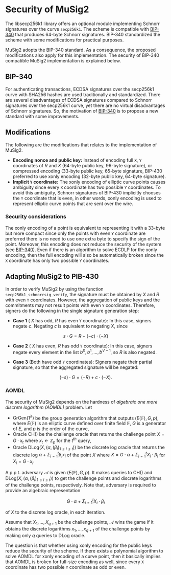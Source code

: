 # Security of MuSig2
The libsecp256k1 library offers an optional module implementing Schnorr signatures over the curve `secp256k1`.
The scheme is compatible with [BIP-340](https://github.com/bitcoin/bips/blob/master/bip-0340.mediawiki) that produces 64-byte Schnorr signatures.
BIP-340 standardized the scheme with some modifications for practical purposes.

MuSig2 adopts the BIP-340 standard. As a consequence, the proposed modifications also apply for this implementation.
The security of BIP-340 compatible MuSig2 implementation is explained below.

## BIP-340
For authenticating transactions, ECDSA signatures over the secp256k1 curve with SHA256 hashes are used traditionally
and standardized.
There are several disadvantages of ECDSA signatures compared to Schnorr signatures over the secp256k1 curve, yet 
there are no virtual disadvantages of Schnorr signatures.
So, the motivation of [BIP-340](https://github.com/bitcoin/bips/blob/master/bip-0340.mediawiki) is to propose a new 
standard with some improvements.

## Modifications
The following are the modifications that relates to the implementation of MuSig2.
- **Encoding nonce and public key:** Instead of encoding full `X`, `Y` coordinates of $R$ and $X$ (64-byte public
  key, 96-byte signature), or compressed
  encoding (33-byte public key, 65-byte signature, BIP-430 preferred to use xonly encoding (32-byte public key,
  64-byte signature).
- **Implicit `Y` coordinate:** The xonly encoding of elliptic curve points causes ambiguity since every `X` coordinate has two possible `Y` coordinates.
  To avoid this ambiguity, Schnorr signatures of BIP-430 implicitly chooses the `Y` coordinate that is even, in
  other words, xonly encoding is used to represent elliptic curve points that are sent over the wire.
### Security considerations
The xonly encoding of a point is equivalent to representing it with a 33-byte but more compact since only the points with even `Y` coordinate are preferred there is no need to use one extra byte to specify the sign of the point.
Moreover, this encoding does not reduce the security of the system (see [BIP-340](https://github.com/bitcoin/bips/blob/master/bip-0340.mediawiki#:~:text=Despite%20halving%20the,8%5D.)).
Even if there is an algorithm to solve ECDLP for the xonly encoding, then the full encoding will also be
automatically broken since the `X` coordinate has only two possible `Y` coordinates.


## Adapting MuSig2 to PIB-430
In order to verify MuSig2 by using the function `secp256k1_schnorrsig_verify`, the signature must be obtained by $X$ and $R$ with even `Y` coordinates.
However, the aggregation of public keys and the commitments may not result points with even `Y` coordinates.
Therefore, signers do the following in the single signature generation step:

- **Case 1** ( $X$ has odd, $R$ has even `Y` coordinate): In this case, signers negate $c$.
  Negating $c$ is equivalent to negating $X$, since

$$ s \cdot G = R + (-c) \cdot (-X) $$

- **Case 2** ( $X$ has even, $R$ has odd `Y` coordinate): In this case,
  signers negate every element in the list $b^0, b^1, \ldots, b^{V-1}$, so $R$ is also negated.

- **Case 3** (Both have odd `Y` coordinates): Signers negate their partial signature, so that the aggregated signature will be negated:

$$ (-s) \cdot G = (-R) + c \cdot (-X). $$

### AOMDL
The security of MuSig2 depends on the hardness of *algebraic one more discrete logarithm (AOMDL)* problem. 
Let
* $\mathsf{GrGen}(1^\lambda)$ be the group generation algorithm that outputs $(E(\mathbb{F}), G, p)$, where $E(\mathbb{F})$ is an elliptic curve defined over finite field $\mathbb{F}$, $G$ is a generator of $E$, and $p$ is the order of the curve,
* Oracle $\mathsf{CH}()$ be the challenge oracle that returns the challenge point $X = G \cdot x_t$ where $x_t \leftarrow \mathbb{Z}_p$ for the $t^{th}$ query,
* Oracle $\mathsf{DLog}(X, (\alpha, (\beta_i)_{1 \leq i \leq t}))$ be the discrete log oracle that returns the discrete log $\alpha + \Sigma_{i=1}^t \beta_i x_i$ of the point $X$ where $X = G \cdot \alpha + \Sigma_{i=1}^t X_i \cdot \beta_i$ for $X_i = G \cdot x_i$.


A p.p.t. adversary $\mathcal{A}$ is given $(E(\mathbb{F}), G, p)$. It makes queries to $\mathsf{CH}()$ and $\mathsf{DLog}(X, (\alpha, (\beta_i)_{1 \leq i \leq t}))$ to get the challenge points and discrete logarithms of the challenge points, respectively. Note that, adversary is required to provide an algebraic representation

$$G \cdot \alpha + \Sigma_{i=1}^t X_i \cdot \beta_i$$

of $X$ to the discrete log oracle, in each iteration.

Assume that $X_1, \ldots, X_{q+1}$ be the challenge points, $\mathcal{A}$ wins the game if it obtains the discrete logarithms $x_1, \ldots, x_{q+1}$ of the challenge points by making only $q$ queries to $\mathsf{DLog}$ oracle.

The question is that whether using xonly encoding for the public keys reduce the security of the scheme.
If there exists a polynomial algorithm to solve AOMDL for xonly encoding of a curve point, then it basically implies that AOMDL is broken for full-size encoding as well, since every `X` coordinate has two possible `Y` coordinate as odd or even.
